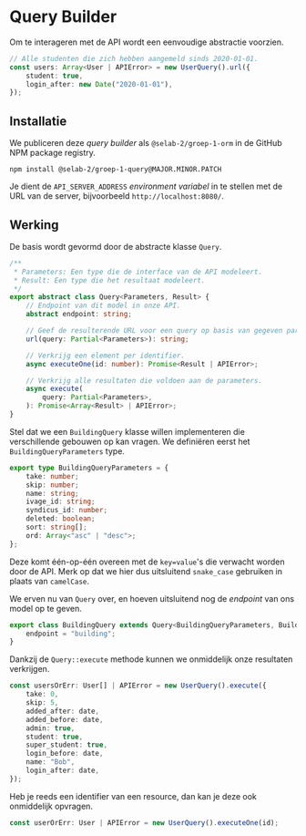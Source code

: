 # Query Builder

Om te interageren met de API wordt een eenvoudige abstractie voorzien.

```typescript
// Alle studenten die zich hebben aangemeld sinds 2020-01-01.
const users: Array<User | APIError> = new UserQuery().url({
    student: true,
    login_after: new Date("2020-01-01"),
});
```

## Installatie

We publiceren deze _query builder_ als `@selab-2/groep-1-orm` in de GitHub NPM package registry.

```shell
npm install @selab-2/groep-1-query@MAJOR.MINOR.PATCH
```

Je dient de `API_SERVER_ADDRESS` _environment variabel_ in te stellen met de URL van de server, bijvoorbeeld `http://localhost:8080/`.

## Werking

De basis wordt gevormd door de abstracte klasse `Query`.

```typescript
/**
 * Parameters: Een type die de interface van de API modeleert.
 * Result: Een type die het resultaat modeleert.
 */
export abstract class Query<Parameters, Result> {
    // Endpoint van dit model in onze API.
    abstract endpoint: string;

    // Geef de resulterende URL voor een query op basis van gegeven parameters.
    url(query: Partial<Parameters>): string;

    // Verkrijg een element per identifier.
    async executeOne(id: number): Promise<Result | APIError>;

    // Verkrijg alle resultaten die voldoen aan de parameters.
    async execute(
        query: Partial<Parameters>,
    ): Promise<Array<Result> | APIError>;
}
```

Stel dat we een `BuildingQuery` klasse willen implementeren die verschillende gebouwen op kan vragen. We definiëren eerst het `BuildingQueryParameters` type.

```typescript
export type BuildingQueryParameters = {
    take: number;
    skip: number;
    name: string;
    ivage_id: string;
    syndicus_id: number;
    deleted: boolean;
    sort: string[];
    ord: Array<"asc" | "desc">;
};
```

Deze komt één-op-één overeen met de `key=value`'s die verwacht worden door de API. Merk op dat we hier dus uitsluitend `snake_case` gebruiken in plaats van `camelCase`.

We erven nu van `Query` over, en hoeven uitsluitend nog de _endpoint_ van ons model op te geven.

```typescript
export class BuildingQuery extends Query<BuildingQueryParameters, Building> {
    endpoint = "building";
}
```

Dankzij de `Query::execute` methode kunnen we onmiddelijk onze resultaten verkrijgen.

```typescript
const usersOrErr: User[] | APIError = new UserQuery().execute({
    take: 0,
    skip: 5,
    added_after: date,
    added_before: date,
    admin: true,
    student: true,
    super_student: true,
    login_before: date,
    name: "Bob",
    login_after: date,
});
```

Heb je reeds een identifier van een resource, dan kan je deze ook onmiddelijk opvragen.

```typescript
const userOrErr: User | APIError = new UserQuery().executeOne(id);
```

